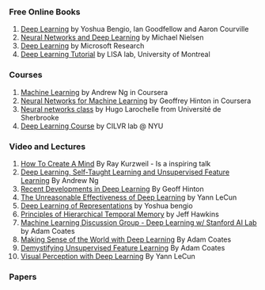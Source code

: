 ### Free Online Books

1.  [Deep Learning][] by Yoshua Bengio, Ian Goodfellow and Aaron
    Courville
2.  [Neural Networks and Deep Learning][] by Michael Nielsen
3.  [Deep Learning][1] by Microsoft Research
4.  [Deep Learning Tutorial][] by LISA lab, University of Montreal

### Courses

1.  [Machine Learning][] by Andrew Ng in Coursera
2.  [Neural Networks for Machine Learning][] by Geoffrey Hinton in
    Coursera
3.  [Neural networks class][] by Hugo Larochelle from Université de
    Sherbrooke
4.  [Deep Learning Course][] by CILVR lab @ NYU

### Video and Lectures

1.  [How To Create A Mind][] By Ray Kurzweil - Is a inspiring talk
2.  [Deep Learning, Self-Taught Learning and Unsupervised Feature
    Learning][] By Andrew Ng
3.  [Recent Developments in Deep Learning][] By Geoff Hinton
4.  [The Unreasonable Effectiveness of Deep Learning][] by Yann LeCun
5.  [Deep Learning of Representations][] by Yoshua bengio
6.  [Principles of Hierarchical Temporal Memory][] by Jeff Hawkins
7.  [Machine Learning Discussion Group - Deep Learning w/ Stanford AI
    Lab][] by Adam Coates
8.  [Making Sense of the World with Deep Learning][] By Adam Coates
9.  [Demystifying Unsupervised Feature Learning][] By Adam Coates
10. [Visual Perception with Deep Learning][] By Yann LeCun

### Papers

</div>

</div>

</div>

  [Deep Learning]: http://www.iro.umontreal.ca/~bengioy/dlbook/
  [Neural Networks and Deep Learning]: http://neuralnetworksanddeeplearning.com/
  [1]: http://research.microsoft.com/pubs/209355/DeepLearning-NowPublishing-Vol7-SIG-039.pdf
  [Deep Learning Tutorial]: http://deeplearning.net/tutorial/deeplearning.pdf
  [Machine Learning]: https://class.coursera.org/ml-005
  [Neural Networks for Machine Learning]: https://class.coursera.org/neuralnets-2012-001
  [Neural networks class]: https://www.youtube.com/playlist?list=PL6Xpj9I5qXYEcOhn7TqghAJ6NAPrNmUBH
  [Deep Learning Course]: http://cilvr.cs.nyu.edu/doku.php?id=deeplearning:slides:start
  [How To Create A Mind]: https://www.youtube.com/watch?v=RIkxVci-R4k
  [Deep Learning, Self-Taught Learning and Unsupervised Feature
  Learning]: https://www.youtube.com/watch?v=n1ViNeWhC24
  [Recent Developments in Deep Learning]: https://www.youtube.com/watch?v=vShMxxqtDDs&index=3&list=PL78U8qQHXgrhP9aZraxTT5-X1RccTcUYT
  [The Unreasonable Effectiveness of Deep Learning]: https://www.youtube.com/watch?v=sc-KbuZqGkI
  [Deep Learning of Representations]: https://www.youtube.com/watch?v=4xsVFLnHC_0
  [Principles of Hierarchical Temporal Memory]: https://www.youtube.com/watch?v=6ufPpZDmPKA
  [Machine Learning Discussion Group - Deep Learning w/ Stanford AI
  Lab]: https://www.youtube.com/watch?v=2QJi0ArLq7s&list=PL78U8qQHXgrhP9aZraxTT5-X1RccTcUYT
  [Making Sense of the World with Deep Learning]: http://vimeo.com/80821560
  [Demystifying Unsupervised Feature Learning]: https://www.youtube.com/watch?v=wZfVBwOO0-k
  [Visual Perception with Deep Learning]: https://www.youtube.com/watch?v=3boKlkPBckA
